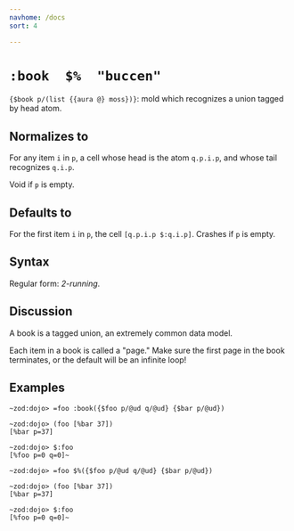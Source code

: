 ```yaml
---
navhome: /docs
sort: 4

---
```


# `:book  $%  "buccen"` 

`{$book p/(list {{aura @} moss})}`: mold which recognizes a union tagged by head atom.

## Normalizes to

For any item `i` in `p`, a cell whose head is the atom `q.p.i.p`,
and whose tail recognizes `q.i.p`.

Void if `p` is empty.

## Defaults to

For the first item `i` in `p`, the cell `[q.p.i.p $:q.i.p]`.
Crashes if `p` is empty.

## Syntax 

Regular form: *2-running*.

## Discussion

A book is a tagged union, an extremely common data model.

Each item in a book is called a "page."  Make sure the first page
in the book terminates, or the default will be an infinite loop!

## Examples

```
~zod:dojo> =foo :book({$foo p/@ud q/@ud} {$bar p/@ud})

~zod:dojo> (foo [%bar 37])
[%bar p=37]

~zod:dojo> $:foo
[%foo p=0 q=0]~
```

```
~zod:dojo> =foo $%({$foo p/@ud q/@ud} {$bar p/@ud})

~zod:dojo> (foo [%bar 37])
[%bar p=37]

~zod:dojo> $:foo
[%foo p=0 q=0]~
```
